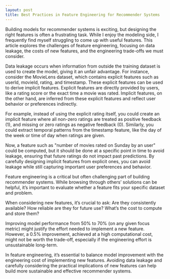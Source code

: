 ```yaml
---
layout: post
title: Best Practices in Feature Engineering for Recommender Systems
---
```


Building models for recommender systems is exciting, but designing the right features is often a frustrating task. While I enjoy the modeling side, I frequently find myself struggling to come up with useful features. This article explores the challenges of feature engineering, focusing on data leakage, the costs of new features, and the engineering trade-offs we must consider.

Data leakage occurs when information from outside the training dataset is used to create the model, giving it an unfair advantage. For instance, consider the MovieLens dataset, which contains explicit features such as userId, movieId, rating, and timestamp. These explicit features can be used to derive implicit features. Explicit features are directly provided by users, like a rating score or the exact time a movie was rated. Implicit features, on the other hand, are inferred from these explicit features and reflect user behavior or preferences indirectly.

For example, instead of using the explicit rating itself, you could create an implicit feature where all non-zero ratings are treated as positive feedback (1), and missing or zero ratings as negative feedback (0). Similarly, you could extract temporal patterns from the timestamp feature, like the day of the week or time of day when ratings are given. 

Now, a feature such as "number of movies rated on Sunday by an user" could be computed, but it should be done at a specific point in time to avoid leakage, ensuring that future ratings do not impact past predictions. By carefully designing implicit features from explicit ones, you can avoid leakage while still capturing important user preferences and behavior.

Feature engineering is a critical but often challenging part of building recommender systems. While browsing through others’ solutions can be helpful, it’s important to evaluate whether a feature fits your specific dataset and problem.

When considering new features, it’s crucial to ask: Are they consistently available? How reliable are they for future use? What’s the cost to compute and store them?

Improving model performance from 50% to 70% (on any given focus metric) might justify the effort needed to implement a new feature. However, a 0.5% improvement, achieved at a high computational cost, might not be worth the trade-off, especially if the engineering effort is unsustainable long-term.

In feature engineering, it’s essential to balance model improvement with the engineering cost of implementing new features. Avoiding data leakage and carefully considering the practical implications of new features can help build more sustainable and effective recommender systems.

